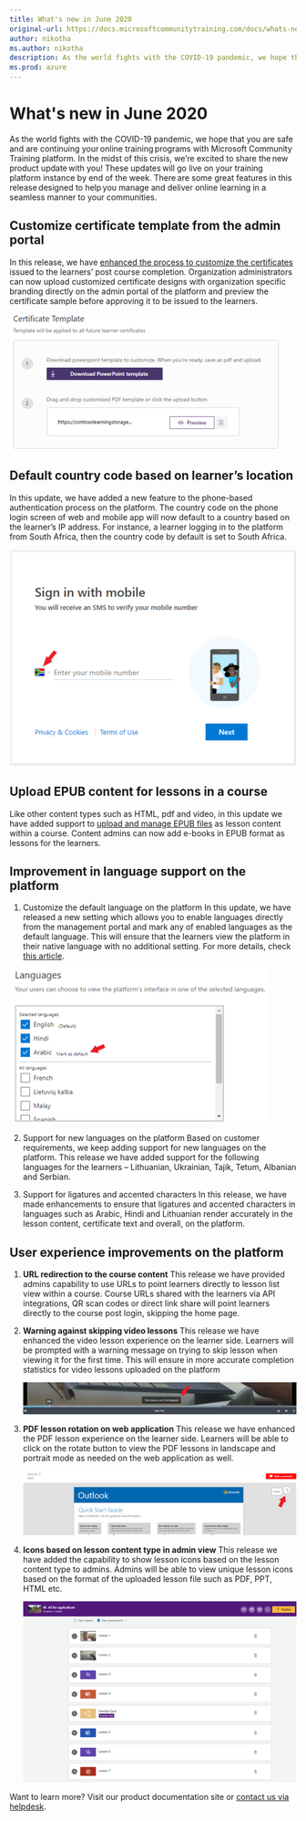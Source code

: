 ```yaml
---
title: What's new in June 2020
original-url: https://docs.microsoftcommunitytraining.com/docs/whats-new-in-june-2020
author: nikotha
ms.author: nikotha
description: As the world fights with the COVID-19 pandemic, we hope that you are safe and are continuing your online training programs with Microsoft Community Training platform.
ms.prod: azure
---
```


# What's new in June 2020
As the world fights with the COVID-19 pandemic, we hope that you are safe and are continuing your online training programs with Microsoft Community Training platform. In the midst of this crisis, we’re excited to share the new product update with you! These updates will go live on your training platform instance by end of the week. There are some great features in this release designed to help you manage and deliver online learning in a seamless manner to your communities. 

## Customize certificate template from the admin portal   
In this release, we have [enhanced the process to customize the certificates](../../settings/5_customize-the-certificate-template) issued to the learners’ post course completion. Organization administrators can now upload customized certificate designs with organization specific branding directly on the admin portal of the platform and preview the certificate sample before approving it to be issued to the learners.

![Customize certificate template from the admin portal](../../media/image%28285%29.png)

## Default country code based on learner’s location  
In this update, we have added a new feature to the phone-based authentication process on the platform. The country code on the phone login screen of web and mobile app will now default to a country based on the learner’s IP address. For instance, a learner logging in to the platform from South Africa, then the country code by default is set to South Africa. 

![Default country code based on learner’s location](../../media/image%28284%29.png)

## Upload EPUB content for lessons in a course   
Like other content types such as HTML, pdf and video, in this update we have added support to [upload and manage EPUB files](../../content-management/create-content/create-course-category/3_create-a-new-course) as lesson content within a course. Content admins can now add e-books in EPUB format as lessons for the learners. 

## Improvement in language support on the platform 

1. Customize the default language on the platform 
   In this update, we have released a new setting which allows you to enable languages directly from the management portal and mark any of enabled languages as the default language. This will ensure that the learners view the platform in their native language with no additional setting. For more details, check [this article](../../settings/7_customize-languages-for-the-learners-on-the-platform).

![Improvement in language support on the platform](../../media/image%28283%29.png)

2. Support for new languages on the platform 
   Based on customer requirements, we keep adding support for new languages on the platform. This release we have added support for the following languages for the learners – Lithuanian, Ukrainian, Tajik, Tetum, Albanian and Serbian.

3. Support for ligatures and accented characters
   In this release, we have made enhancements to ensure that ligatures and accented characters in languages such as Arabic, Hindi and Lithuanian render accurately in the lesson content, certificate text and overall, on the platform.  

## User experience improvements on the platform  

1. **URL redirection to the course content**
   This release we have provided admins capability to use URLs to point learners directly to lesson list view within a course. Course URLs shared with the learners via API integrations, QR scan codes or direct link share will point learners directly to the course post login, skipping the home page.   

2. **Warning against skipping video lessons**
   This release we have enhanced the video lesson experience on the learner side. Learners will be prompted with a warning message on trying to skip lesson when viewing it for the first time. This will ensure in more accurate completion statistics for video lessons uploaded on the platform

   ![Warning against skipping video lessons](../../media/image%28286%29.png)

3. **PDF lesson rotation on web application**
   This release we have enhanced the PDF lesson experience on the learner side. Learners will be able to click on the rotate button to view the PDF lessons in landscape and portrait mode as needed on the web application as well.

   ![PDF lesson rotation on web application](../../media/image%28289%29.png)
 
4. **Icons based on lesson content type in admin view**
   This release we have added the capability to show lesson icons based on the lesson content type to admins. Admins will be able to view unique lesson icons based on the format of the uploaded lesson file such as PDF, PPT, HTML etc.

   ![Icons based on lesson content type in admin view](../../media/image%28290%29.png)

 Want to learn more? Visit our product documentation site or [contact us via helpdesk](https://go.microsoft.com/fwlink/?linkid=2104630).
